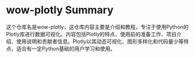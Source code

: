 # wow-plotly Summary

这个仓库名是wow-plotly，这仓库内容主要是介绍和教程，专注于使用Python的Plotly库进行数据可视化。内容包括Plotly的特点、使用前的准备工作、项目介绍、使用说明和贡献者信息。Plotly以其动态可视化、图形多样化和代码量少等特点，适合有一定Python基础的用户学习和使用。